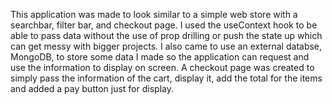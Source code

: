 This application was made to look similar to a simple web store with a searchbar, 
filter bar, and checkout page. I used the useContext hook to be able to pass data 
without the use of prop drilling or push the state up which can get messy with bigger 
projects. I also came to use an external databse, MongoDB, to store some data I made so 
the application can request and use the information to display on screen. 
A checkout page was created to simply pass the information of the cart, display it,
add the total for the items and added a pay button just for display.
